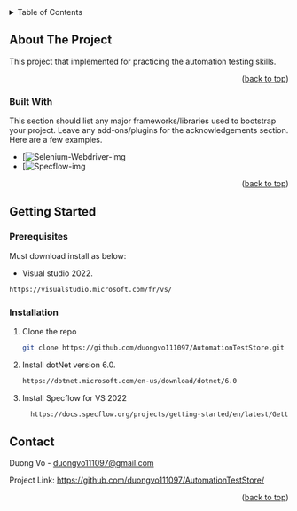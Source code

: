 <!-- TABLE OF CONTENTS -->
<details>
  <summary>Table of Contents</summary>
  <ol>
    <li>
      <a href="#about-the-project">About The Project</a>
    </li>
    <li>
      <a href="#getting-started">Getting Started</a>
      <ul>
        <li><a href="#prerequisites">Prerequisites</a></li>
        <li><a href="#installation">Installation</a></li>
      </ul>
    </li>
    <li><a href="#usage">Usage</a></li>
    <li><a href="#contact">Contact</a></li>
  </ol>
</details>

<!-- ABOUT THE PROJECT -->
## About The Project

This project that implemented for practicing the automation testing skills.

<p align="right">(<a href="#readme-top">back to top</a>)</p>



### Built With

This section should list any major frameworks/libraries used to bootstrap your project. Leave any add-ons/plugins for the acknowledgements section. Here are a few examples.

* [![Selenium-Webdriver-img][Selenium-Webdriver-url]
* [![Specflow-img][Specflow-url]


<p align="right">(<a href="#readme-top">back to top</a>)</p>


<!-- GETTING STARTED -->
## Getting Started
### Prerequisites

Must download install as below: 
   - Visual studio 2022.
  ```sh
  https://visualstudio.microsoft.com/fr/vs/
   ```
  


### Installation

1. Clone the repo
   ```sh
   git clone https://github.com/duongvo111097/AutomationTestStore.git
   ```
2. Install dotNet version 6.0.
   ```sh
   https://dotnet.microsoft.com/en-us/download/dotnet/6.0
   ```
3. Install Specflow for VS 2022
   ```sh
     https://docs.specflow.org/projects/getting-started/en/latest/GettingStarted/Step1.html
   ```


<!-- CONTACT -->
## Contact

Duong Vo - duongvo111097@gmail.com

Project Link: https://github.com/duongvo111097/AutomationTestStore/

<p align="right">(<a href="#readme-top">back to top</a>)</p>


<!-- MARKDOWN LINKS & IMAGES -->
<!-- https://www.markdownguide.org/basic-syntax/#reference-style-links -->
[Selenium-Webdriver-img]: https://upload.wikimedia.org/wikipedia/commons/d/d5/Selenium_Logo.png
[Selenium-Webdriver-url]: https://www.selenium.dev/
[Specflow-img]: https://specflow.org/wp-content/uploads/2021/04/specflow-logo-new.svg
[Specflow-url]: https://specflow.org
